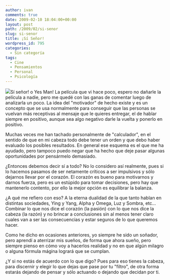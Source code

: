 ```yaml
---
author: ivan
comments: true
date: 2009-02-10 18:04:00+00:00
layout: post
path: /2009/02/si-senor
slug: si-senor
title: ¡Sí Señor!
wordpress_id: 795
categories:
  - Sin categoría
tags:
  - Cine
  - Pensamientos
  - Personal
  - Psicología
---
```


![](http://www.iwatchstuff.com/2007/11/06/yes-man-carrey-set.jpg)Sí señor! o Yes Man! La película que vi hace poco, espero no dañarle la película a nadie, pero me quedé con las ganas de comentar luego de analizarla un poco. La idea del "motivador" de hecho existe y es un concepto que se usa normalmente para conseguir que las personas se vuelvan más receptivas al mensaje que le quieres entregar, el de hablar siempre en positivo, aunque sea algo negativo darle la vuelta y ponerlo en positivo.

Muchas veces me han tachado personalmente de "calculador", en el sentido de que en mi cabeza todo debe tener un orden y que debo haber evaluado los posibles resultados. En general ese esquema es el que me ha ayudado, pero tampoco puedo negar que ha hecho que deje pasar algunas oportunidades por pensármelo demasiado.

¿Entonces debemos decir sí a todo? No lo considero así realmente, pues si lo hacemos pasamos de ser netamente críticos a ser impulsivos y sólo dejarnos llevar por el corazón. El corazón es bueno para motivarnos y darnos fuerza, pero es un estúpido para tomar decisiones, pero hay que mantenerlo contento, por ello la mejor opción es equilibrar la balanza.

¿A qué me refiero con eso? A la eterna dualidad de la que tanto hablan en distintas sociedades, Ying y Yang, Alpha y Omega, Luz y Sombra, etc... Combinar lo que nos dice el corazón (la pasión) con lo que nos dice la cabeza (la razón) y no brincar a conclusiones sin al menos tener claro cuales van a ser las consecuencias y estar seguros de lo que queremos hacer.

Como he dicho en ocasiones anteriores, yo siempre he sido un soñador, pero aprendí a aterrizar mis sueños, de forma que ahora sueño, pero siempre pienso en cómo voy a hacerlos realidad y no en que algún milagro o alguna fórmula mágina logrará que se cumplan.

¿Y si no estás de acuerdo con lo que digo? Pues para eso tienes la cabeza, para discernir y elegir lo que dejas que pase por tu "filtro", de otra forma estarás dejando de pensar y sólo actuando o dejando que decidan por ti.
